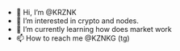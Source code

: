 - 👋 Hi, I’m @KRZNK
- 👀 I’m interested in crypto and nodes.
- 🌱 I’m currently learning how does market work
- 📫 How to reach me @KZNKG (tg)

<!---
KRZNK/KRZNK is a ✨ special ✨ repository because its `README.md` (this file) appears on your GitHub profile.
You can click the Preview link to take a look at your changes.
--->
